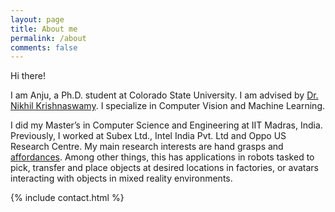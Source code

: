 ```yaml
---
layout: page
title: About me
permalink: /about
comments: false
---
```


<div class="row justify-content-between">
<div class="col-md-8 pr-5">

<p>Hi there!</p>

<p>I am Anju, a Ph.D. student at Colorado State University. I am advised by <a href="https://www.nikhilkrishnaswamy.com/">Dr. Nikhil Krishnaswamy</a>. I specialize in Computer Vision and Machine Learning.</p>
  <!-- <img src="images/AnjuGopinath.png" alt="hi" align="right"/> -->

<p> I did my Master’s in Computer Science and Engineering at IIT Madras, India. Previously, I worked at Subex Ltd., Intel India Pvt. Ltd and Oppo US Research Centre. My main research interests are hand grasps and <a href="http://cs.brown.edu/courses/cs137/2017/readings/Gibson-AFF.pdf">affordances</a>. Among other things, this has applications in robots tasked to pick, transfer and place objects at desired locations in factories, or avatars interacting with objects in mixed reality environments.



<br />

{% include contact.html %}
  
  
